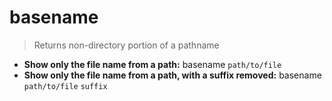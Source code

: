 # basename
> Returns non-directory portion of a pathname
- **Show only the file name from a path:**
basename `path/to/file`
- **Show only the file name from a path, with a suffix removed:**
basename `path/to/file` `suffix`
